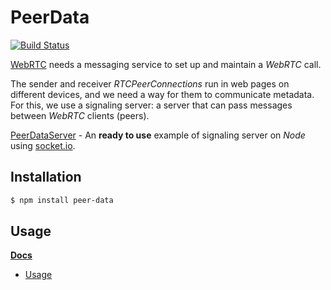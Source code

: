 # PeerData
[![Build Status](https://travis-ci.org/Vardius/peer-data.svg?branch=master)](https://travis-ci.org/Vardius/peer-data)

[WebRTC](https://webrtc.org/) needs a messaging service to set up and maintain a *WebRTC* call.

The sender and receiver *RTCPeerConnections* run in web pages on different devices, and we need a way for them to communicate metadata.
For this, we use a signaling server: a server that can pass messages between *WebRTC* clients (peers).

[PeerDataServer](https://github.com/Vardius/peer-data-server) - An **ready to use** example of signaling server on *Node* using [socket.io](http://socket.io/).

## Installation
```bash
$ npm install peer-data
```
## Usage
[**Docs**](doc)
- [Usage](doc/usage.md)
